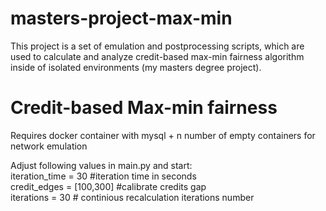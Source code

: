 # masters-project-max-min
This project is a set of emulation and postprocessing scripts, which are used to calculate and analyze credit-based max-min fairness algorithm inside of isolated environments (my masters degree project).
# Credit-based Max-min fairness
Requires docker container with mysql + n number of empty containers for network emulation

Adjust following values in main.py and start:\
iteration_time = 30 #iteration time in seconds\
credit_edges = [100,300] #calibrate credits gap\
iterations = 30 # continious recalculation iterations number

